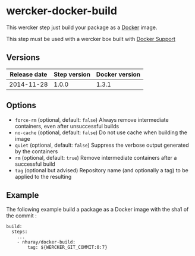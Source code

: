 # wercker-docker-build

This wercker step just build your package as a [Docker](https://docs.docker.com/reference/commandline/cli/#build) image.

This step must be used with a wercker box built with [Docker Support](http://devcenter.wercker.com/articles/docker)


## Versions

| Release date | Step version | Docker version |
| -------------| -------------| ---------------|
| 2014-11-28   | 1.0.0        | 1.3.1          |


## Options

* `force-rm` (optional, default: `false`) Always remove intermediate containers, even after unsuccessful builds
* `no-cache` (optional, default: `false`) Do not use cache when building the image
* `quiet` (optional, default: `false`) Suppress the verbose output generated by the containers
* `rm` (optional, default: `true`)  Remove intermediate containers after a successful build
* `tag` (optional but advised) Repository name (and optionally a tag) to be applied to the resulting

## Example


The following example build a package as a Docker image with the sha1 of the commit :

```
build:
  steps:
    ...
    - nhuray/docker-build:
        tag: ${WERCKER_GIT_COMMIT:0:7}
```
